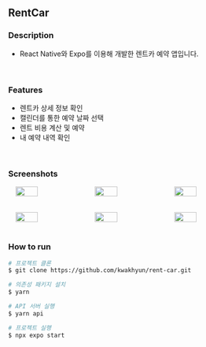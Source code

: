 ## RentCar

### Description

- React Native와 Expo를 이용해 개발한 렌트카 예약 앱입니다.
<br>

### Features

- 렌트카 상세 정보 확인
- 캘린더를 통한 예약 날짜 선택
- 렌트 비용 계산 및 예약
- 내 예약 내역 확인
<br>

### Screenshots

<div style="display: flex; gap: 2%; flex-wrap: wrap; justify-content: center">
  <img src="https://user-images.githubusercontent.com/73919235/209757888-43719972-37b0-425b-9901-68783a613962.png" width="30%" />
  <img src="https://user-images.githubusercontent.com/73919235/209758129-a4df41d1-1a3b-4c78-a27e-f5c824c8af7d.png" width="30%" />
  <img src="https://user-images.githubusercontent.com/73919235/209758225-141f183d-22e3-44b1-8b28-143aa324b270.png" width="30%" />
  
  <img src="https://user-images.githubusercontent.com/73919235/209758243-eae0da3e-f3bd-4c86-a18b-770046ddd073.png" width="30%" style="margin-top: 2rem" />
  <img src="https://user-images.githubusercontent.com/73919235/209758331-549e4f4c-b731-4105-a325-b6f2c95d571a.png" width="30%" style="margin-top: 2rem" />
  <img src="https://user-images.githubusercontent.com/73919235/209758415-06dc66be-6f62-4b38-ad1c-0003171eea99.png" width="30%" style="margin-top: 2rem" />
</div>
<br>

### How to run

```bash
# 프로젝트 클론
$ git clone https://github.com/kwakhyun/rent-car.git

# 의존성 패키지 설치
$ yarn

# API 서버 실행
$ yarn api

# 프로젝트 실행
$ npx expo start
```
